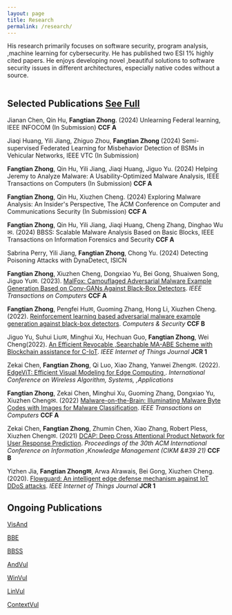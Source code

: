 ```yaml
---
layout: page
title: Research
permalink: /research/
---
```


His research primarily focuses on software security, program analysis, ,machine learning for cybersecurity. He has published two ESI 1% highly cited papers. He enjoys developing novel ,beautiful solutions to software security issues in different architectures, especially native codes without a source. 
<hr style="clear:both;visibility: hidden;" />


## Selected Publications [See Full](https://scholar.google.com.hk/citations?user=byrWN40AAAAJ&hl=zh-CN&oi=ao)
Jianan Chen, Qin Hu, **Fangtian Zhong**. (2024) Unlearning Federal learning, IEEE INFOCOM (In Submission) **CCF A**

Jiaqi Huang, Yili Jiang, Zhiguo Zhou, **Fangtian Zhong** (2024) Semi-supervised Federated Learning for Misbehavior Detection of BSMs in Vehicular Networks, IEEE VTC (In Submission)

**Fangtian Zhong**, Qin Hu, Yili Jiang, Jiaqi Huang, Jiguo Yu. (2024) Helping Jeremy to Analyze Malware: A Usability-Optimized Malware Analysis, IEEE Transactions on Computers (In Submission) **CCF A**

**Fangtian Zhong**, Qin Hu, Xiuzhen Cheng. (2024) Exploring Malware Analysis: An Insider's Perspective, The ACM Conference on Computer and Communications Security (In Submission) **CCF A**

**Fangtian Zhong**, Qin Hu, Yili Jiang, Jiaqi Huang, Cheng Zhang, Dinghao Wu✉. (2024) BBSS: Scalable Malware Analysis Based on Basic Blocks, IEEE Transactions on Information Forensics and Security  **CCF A**

Sabrina Perry, Yili Jiang, **Fangtian Zhong**, Chong Yu. (2024) Detecting Poisoning Attacks with DynaDetect, ISICN

**Fangtian Zhong**, Xiuzhen Cheng, Dongxiao Yu, Bei Gong, Shuaiwen Song, Jiguo Yu✉. (2023). [MalFox: Camouflaged Adversarial Malware Example Generation Based on Conv-GANs Against Black-Box Detectors](https://ieeexplore.ieee.org/abstract/document/10017127/). *IEEE Transactions on Computers* **CCF A**

**Fangtian Zhong**, Pengfei Hu✉, Guoming Zhang, Hong Li, Xiuzhen Cheng. (2022). [Reinforcement learning based adversarial malware example generation against black-box detectors](https://ieeexplore.ieee.org/abstract/document/9090824). *Computers \& Security* **CCF B**

Jiguo Yu,  Suhui Liu✉, Minghui Xu, Hechuan Guo, **Fangtian Zhong**, Wei Cheng(2022). [An Efficient Revocable ,Searchable MA-ABE Scheme with Blockchain assistance for C-IoT](https://ieeexplore.ieee.org/abstract/document/9920181). *IEEE Internet of Things Journal*  **JCR 1**

Zekai Chen, **Fangtian Zhong**, Qi Luo, Xiao Zhang, Yanwei Zheng✉. (2022). [EdgeViT: Efficient Visual Modeling for Edge Computing
](https://link.springer.com/chapter/10.1007/978-3-031-19211-1_33). *International Conference on Wireless Algorithm, Systems, ,Applications* 

**Fangtian Zhong**, Zekai Chen, Minghui Xu, Guoming Zhang, Dongxiao Yu, Xiuzhen Cheng✉. (2022) [Malware-on-the-Brain: Illuminating Malware Byte Codes with Images for Malware Classification](https://ieeexplore.ieee.org/abstract/document/9737370). *IEEE Transactions on Computers* **CCF A**

Zekai Chen, **Fangtian Zhong**, Zhumin Chen, Xiao Zhang, Robert Pless, Xiuzhen Cheng✉. (2021) [DCAP: Deep Cross Attentional Product Network for User Response Prediction](https://dl.acm.org/doi/abs/10.1145/3459637.3482246). *Proceedings of the 30th ACM International Conference on Information ,Knowledge Management (CIKM &#39 21)*  **CCF B**

Yizhen Jia, **Fangtian Zhong✉**, Arwa Alrawais, Bei Gong, Xiuzhen Cheng. (2020). [Flowguard: An intelligent edge defense mechanism against IoT DDoS attacks](https://ieeexplore.ieee.org/abstract/document/9090824). *IEEE Internet of Things Journal* **JCR 1**


## Ongoing Publications

[VisAnd]()

[BBE]()   

[BBSS]()  

[AndVul]()

[WinVul]()

[LinVul]() 

[ContextVul]()
